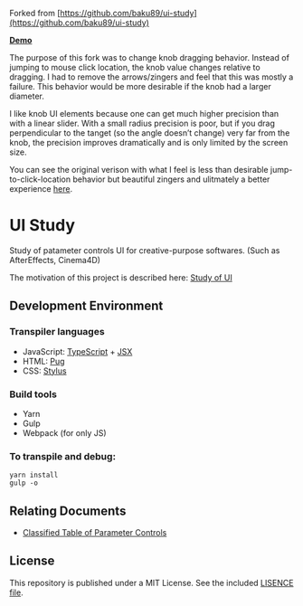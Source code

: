 Forked from [https://github.com/baku89/ui-study](https://github.com/baku89/ui-study)

**[Demo](http://kevindoughty.github.io/ui-study/index.html)**

The purpose of this fork was to change knob dragging behavior. Instead of jumping to mouse click location, the knob value changes relative to dragging. I had to remove the arrows/zingers and feel that this was mostly a failure. This behavior would be more desirable if the knob had a larger diameter.

I like knob UI elements because one can get much higher precision than with a linear slider. With a small radius precision is poor, but if you drag perpendicular to the tanget (so the angle doesn’t change) very far from the knob, the precision improves dramatically and is only limited by the screen size.

You can see the original verison with what I feel is less than desirable jump-to-click-location behavior but beautiful zingers and ulitmately a better experience [here](http://s.baku89.com/ui/).

# UI Study

Study of patameter controls UI for creative-purpose softwares. (Such as AfterEffects, Cinema4D)

The motivation of this project is described here: [Study of UI](http://baku89.com/ui)

## Development Environment

### Transpiler languages

 - JavaScript: [TypeScript](https://www.typescriptlang.org/) + [JSX](https://reactjs.org/docs/introducing-jsx.html)
 - HTML: [Pug](https://pugjs.org)
 - CSS: [Stylus](http://stylus-lang.com/)

### Build tools

 - Yarn
 - Gulp
 - Webpack (for only JS)

### To transpile and debug:

```
yarn install
gulp -o
```

## Relating Documents

 - [Classified Table of Parameter Controls](https://docs.google.com/spreadsheets/d/1iyjMUTgJAZhPu4Rg2aV1QPgwSUWBAfuuRCwx0Yki4XM/edit#gid=0)

## License

This repository is published under a MIT License. See the included [LISENCE file](/LICENSE).
